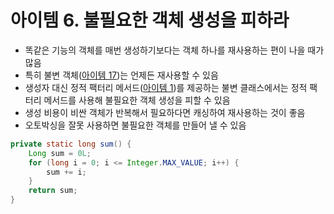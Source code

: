 # 아이템 6. 불필요한 객체 생성을 피하라

- 똑같은 기능의 객체를 매번 생성하기보다는 객체 하나를 재사용하는 편이 나을 때가 많음
- 특히 불변 객체([아이템 17](item_17.md))는 언제든 재사용할 수 있음
- 생성자 대신 정적 팩터리 메서드([아이템 1](item_01.md))를 제공하는 불변 클래스에서는 정적 팩터리 메서드를 사용해 불필요한 객체 생성을 피할 수 있음
- 생성 비용이 비싼 객체가 반복해서 필요하다면 캐싱하여 재사용하는 것이 좋음
- 오토박싱을 잘못 사용하면 불필요한 객체를 만들어 낼 수 있음

```java
private static long sum() {
    Long sum = 0L;
    for (long i = 0; i <= Integer.MAX_VALUE; i++) {
        sum += i;
    }
    return sum;
}
```

